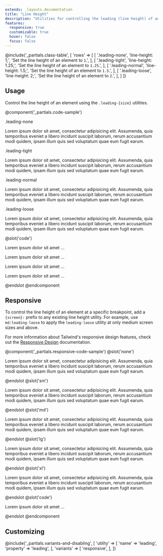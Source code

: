 ```yaml
---
extends: _layouts.documentation
title: "Line Height"
description: "Utilities for controlling the leading (line height) of an element."
features:
  responsive: true
  customizable: true
  hover: false
  focus: false
---
```


@include('_partials.class-table', [
  'rows' => [
    [
      '.leading-none',
      'line-height: 1;',
      'Set the line height of an element to <code>1</code>.',
    ],
    [
      '.leading-tight',
      'line-height: 1.25;',
      'Set the line height of an element to <code>1.25</code>.',
    ],
    [
      '.leading-normal',
      'line-height: 1.5;',
      'Set the line height of an element to <code>1.5</code>.',
    ],
    [
      '.leading-loose',
      'line-height: 2;',
      'Set the line height of an element to <code>2</code>.',
    ],
  ]
])

## Usage

Control the line height of an element using the `.leading-{size}` utilities.

@component('_partials.code-sample')
<div class="mb-6">
  <p class="text-sm text-grey-dark">.leading-none</p>
  <p class="leading-none text-gray-800">Lorem ipsum dolor sit amet, consectetur adipisicing elit. Assumenda, quia temporibus eveniet a libero incidunt suscipit laborum, rerum accusantium modi quidem, ipsam illum quis sed voluptatum quae eum fugit earum.</p>
</div>
<div class="mb-6">
  <p class="text-sm text-grey-dark">.leading-tight</p>
  <p class="leading-tight text-gray-800">Lorem ipsum dolor sit amet, consectetur adipisicing elit. Assumenda, quia temporibus eveniet a libero incidunt suscipit laborum, rerum accusantium modi quidem, ipsam illum quis sed voluptatum quae eum fugit earum.</p>
</div>
<div class="mb-6">
  <p class="text-sm text-grey-dark">.leading-normal</p>
  <p class="leading-normal text-gray-800">Lorem ipsum dolor sit amet, consectetur adipisicing elit. Assumenda, quia temporibus eveniet a libero incidunt suscipit laborum, rerum accusantium modi quidem, ipsam illum quis sed voluptatum quae eum fugit earum.</p>
</div>
<div>
  <p class="text-sm text-grey-dark">.leading-loose</p>
  <p class="leading-loose text-gray-800">Lorem ipsum dolor sit amet, consectetur adipisicing elit. Assumenda, quia temporibus eveniet a libero incidunt suscipit laborum, rerum accusantium modi quidem, ipsam illum quis sed voluptatum quae eum fugit earum.</p>
</div>
@slot('code')
<p class="leading-none ...">Lorem ipsum dolor sit amet ...</p>
<p class="leading-tight ...">Lorem ipsum dolor sit amet ...</p>
<p class="leading-normal ...">Lorem ipsum dolor sit amet ...</p>
<p class="leading-loose ...">Lorem ipsum dolor sit amet ...</p>
@endslot
@endcomponent

## Responsive

To control the line height of an element at a specific breakpoint, add a `{screen}:` prefix to any existing line height utility. For example, use `md:leading-loose` to apply the `leading-loose` utility at only medium screen sizes and above.

For more information about Tailwind's responsive design features, check out the [Responsive Design](/docs/responsive-design) documentation.

@component('_partials.responsive-code-sample')
@slot('none')
<p class="leading-none text-gray-800">Lorem ipsum dolor sit amet, consectetur adipisicing elit. Assumenda, quia temporibus eveniet a libero incidunt suscipit laborum, rerum accusantium modi quidem, ipsam illum quis sed voluptatum quae eum fugit earum.</p>
@endslot
@slot('sm')
<p class="leading-tight text-gray-800">Lorem ipsum dolor sit amet, consectetur adipisicing elit. Assumenda, quia temporibus eveniet a libero incidunt suscipit laborum, rerum accusantium modi quidem, ipsam illum quis sed voluptatum quae eum fugit earum.</p>
@endslot
@slot('md')
<p class="leading-normal text-gray-800">Lorem ipsum dolor sit amet, consectetur adipisicing elit. Assumenda, quia temporibus eveniet a libero incidunt suscipit laborum, rerum accusantium modi quidem, ipsam illum quis sed voluptatum quae eum fugit earum.</p>
@endslot
@slot('lg')
<p class="leading-loose text-gray-800">Lorem ipsum dolor sit amet, consectetur adipisicing elit. Assumenda, quia temporibus eveniet a libero incidunt suscipit laborum, rerum accusantium modi quidem, ipsam illum quis sed voluptatum quae eum fugit earum.</p>
@endslot
@slot('xl')
<p class="leading-normal text-gray-800">Lorem ipsum dolor sit amet, consectetur adipisicing elit. Assumenda, quia temporibus eveniet a libero incidunt suscipit laborum, rerum accusantium modi quidem, ipsam illum quis sed voluptatum quae eum fugit earum.</p>
@endslot
@slot('code')
<p class="none:leading-none sm:leading-tight md:leading-normal lg:leading-loose xl:leading-normal ...">Lorem ipsum dolor sit amet ...</p>
@endslot
@endcomponent

## Customizing

@include('_partials.variants-and-disabling', [
    'utility' => [
        'name' => 'leading',
        'property' => 'leading',
    ],
    'variants' => [
        'responsive',
    ],
])
